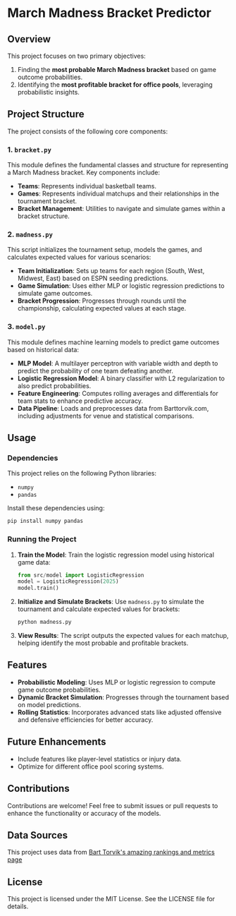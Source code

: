 # March Madness Bracket Predictor

## Overview
This project focuses on two primary objectives:
1. Finding the **most probable March Madness bracket** based on game outcome probabilities.
2. Identifying the **most profitable bracket for office pools**, leveraging probabilistic insights.

## Project Structure
The project consists of the following core components:

### 1. `bracket.py`
This module defines the fundamental classes and structure for representing a March Madness bracket. Key components include:
- **Teams**: Represents individual basketball teams.
- **Games**: Represents individual matchups and their relationships in the tournament bracket.
- **Bracket Management**: Utilities to navigate and simulate games within a bracket structure.

### 2. `madness.py`
This script initializes the tournament setup, models the games, and calculates expected values for various scenarios:
- **Team Initialization**: Sets up teams for each region (South, West, Midwest, East) based on ESPN seeding predictions.
- **Game Simulation**: Uses either MLP or logistic regression predictions to simulate game outcomes.
- **Bracket Progression**: Progresses through rounds until the championship, calculating expected values at each stage.

### 3. `model.py`
This module defines machine learning models to predict game outcomes based on historical data:
- **MLP Model**: A multilayer perceptron with variable width and depth to predict the probability of one team defeating another.
- **Logistic Regression Model**: A binary classifier with L2 regularization to also predict probabilities.
- **Feature Engineering**: Computes rolling averages and differentials for team stats to enhance predictive accuracy.
- **Data Pipeline**: Loads and preprocesses data from Barttorvik.com, including adjustments for venue and statistical comparisons.

## Usage
### Dependencies
This project relies on the following Python libraries:
- `numpy`
- `pandas`

Install these dependencies using:
```bash
pip install numpy pandas
```

### Running the Project
1. **Train the Model**:
   Train the logistic regression model using historical game data:
   ```python
   from src/model import LogisticRegression
   model = LogisticRegression(2025)
   model.train()
   ```

2. **Initialize and Simulate Brackets**:
   Use `madness.py` to simulate the tournament and calculate expected values for brackets:
   ```bash
   python madness.py
   ```

3. **View Results**:
   The script outputs the expected values for each matchup, helping identify the most probable and profitable brackets.

## Features
- **Probabilistic Modeling**: Uses MLP or logistic regression to compute game outcome probabilities.
- **Dynamic Bracket Simulation**: Progresses through the tournament based on model predictions.
- **Rolling Statistics**: Incorporates advanced stats like adjusted offensive and defensive efficiencies for better accuracy.

## Future Enhancements
- Include features like player-level statistics or injury data.
- Optimize for different office pool scoring systems.

## Contributions
Contributions are welcome! Feel free to submit issues or pull requests to enhance the functionality or accuracy of the models.

## Data Sources
This project uses data from [Bart Torvik's amazing rankings and metrics page](https://barttorvik.com/#)

## License
This project is licensed under the MIT License. See the LICENSE file for details.
